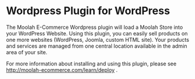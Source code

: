 Wordpress Plugin for WordPress
========================

The Moolah E-Commerce Wordpress plugin will load a Moolah Store into your WordPress Website. Using this plugin, you can easily sell products on one more websites (WordPress, Joomla, custom HTML site).  Your products and services are managed from one central location available in the admin area of your site.

For more information about installing and using this plugin, please see http://moolah-ecommerce.com/learn/deploy .
